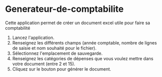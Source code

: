 # Generateur-de-comptabilite
Cette application permet de créer un document excel utile pour faire sa comptabilité

1. Lancez l'application.
2. Renseignez les différents champs (année comptable, nombre de lignes de saisie et nom souhaité pour le fichier).
3. Sélectionnez l'emplacement de sauvegarde.
4. Renseignez les catégories de dépenses que vous voulez mettre dans votre document (entre 2 et 15).
5. Cliquez sur le bouton pour générer le document.
